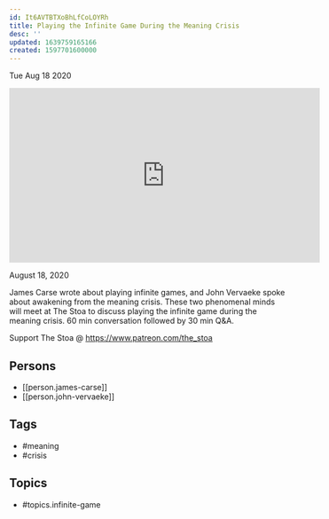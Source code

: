 ```yaml
---
id: It6AVTBTXoBhLfCoLOYRh
title: Playing the Infinite Game During the Meaning Crisis
desc: ''
updated: 1639759165166
created: 1597701600000
---
```





Tue Aug 18 2020

<iframe width="560" height="315" src="https://www.youtube.com/embed/lnTN5ehm85w" title="Playing the Infinite Game During the Meaning Crisis w/ James Carse and John Vervaeke" frameborder="0" allow="accelerometer; autoplay; clipboard-write; encrypted-media; gyroscope; picture-in-picture" allowfullscreen ></iframe>

August 18, 2020

James Carse wrote about playing infinite games, and John Vervaeke spoke about awakening from the meaning crisis. These two phenomenal minds will meet at The Stoa to discuss playing the infinite game during the meaning crisis. 60 min conversation followed by 30 min Q&A. 

Support The Stoa @ https://www.patreon.com/the_stoa

## Persons

- [[person.james-carse]]
- [[person.john-vervaeke]]

## Tags

- #meaning
- #crisis

## Topics

- #topics.infinite-game

